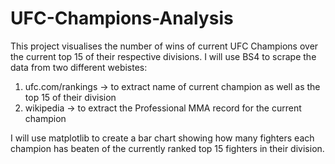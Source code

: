 # UFC-Champions-Analysis
This project visualises the number of wins of current UFC Champions over the current top 15 of their respective divisions. I will use BS4 to scrape the data from two different webistes: 
  1) ufc.com/rankings -> to extract name of current champion as well as the top 15 of their division
  2) wikipedia -> to extract the Professional MMA record for the current champion

I will use matplotlib to create a bar chart showing how many fighters each champion has beaten of the currently ranked top 15 fighters in their division.
